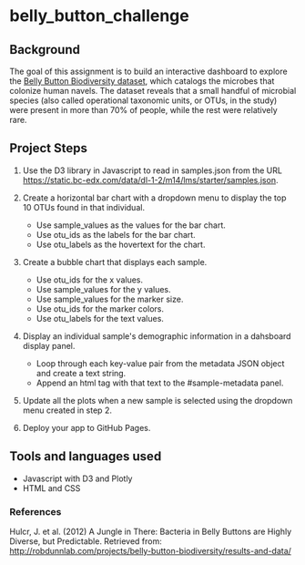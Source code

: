 # belly_button_challenge

## Background
The goal of this assignment is to build an interactive dashboard to explore the [Belly Button Biodiversity dataset](https://robdunnlab.com/projects/belly-button-biodiversity/), which catalogs the microbes that colonize human navels. The dataset reveals that a small handful of microbial species (also called operational taxonomic units, or OTUs, in the study) were present in more than 70% of people, while the rest were relatively rare.

## Project Steps

1. Use the D3 library in Javascript to read in samples.json from the URL https://static.bc-edx.com/data/dl-1-2/m14/lms/starter/samples.json.

2. Create a horizontal bar chart with a dropdown menu to display the top 10 OTUs found in that individual.

    * Use sample_values as the values for the bar chart.
    * Use otu_ids as the labels for the bar chart.
    * Use otu_labels as the hovertext for the chart.

3. Create a bubble chart that displays each sample.

    * Use otu_ids for the x values.
    * Use sample_values for the y values.
    * Use sample_values for the marker size.
    * Use otu_ids for the marker colors.
    * Use otu_labels for the text values.

4. Display an individual sample's demographic information in a dahsboard display panel.

    * Loop through each key-value pair from the metadata JSON object and create a text string.
    * Append an html tag with that text to the #sample-metadata panel.

5. Update all the plots when a new sample is selected using the dropdown menu created in step 2. 

6. Deploy your app to GitHub Pages.

## Tools and languages used

   * Javascript with D3 and Plotly
   * HTML and CSS

### References
Hulcr, J. et al. (2012) A Jungle in There: Bacteria in Belly Buttons are Highly Diverse, but Predictable. Retrieved from: http://robdunnlab.com/projects/belly-button-biodiversity/results-and-data/
